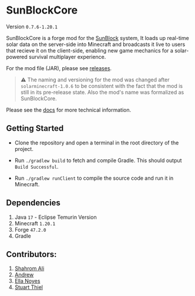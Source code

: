 # SunBlockCore 
Version `0.7.6-1.20.1`

SunBlockCore is a forge mod for the [SunBlock](https://github.com/MC-Bloc/SunBlock) system, 
It loads up real-time solar data on the server-side into Minecraft and broadcasts it live to users that recieve it on 
the client-side, enabling new game mechanics for a solar-powered survival multiplayer experience.  

For the mod file (JAR), please see [releases](https://github.com/MC-Bloc/SB1-DataVisMod/releases).

> :warning: The naming and versioning for the mod was changed after `solarminecraft-1.0.6` to be consistent with the fact
that the mod is still in its pre-release state. Also the mod's name was formalized as SunBlockCore.

Please see the [docs](./docs/) for more technical information.

## Getting Started 
- Clone the repository and open a terminal in the root directory of the project.

- Run `./gradlew build` to fetch and compile Gradle. This should output `Build Successful`. 

- Run `./gradlew runClient` to compile the source code and run it in Minecraft.


## Dependencies
1. Java `17` - Eclipse Temurin Version
2. Minecraft `1.20.1`
3. Forge `47.2.0`
4. Gradle


## Contributors:
1. [Shahrom Ali](https://github.com/estineali)
2. [Andrew](https://github.com/WonderAnchor)
3. [Ella Noyes](https://github.com/en4395)
4. [Stuart Thiel](https://github.com/ramou)